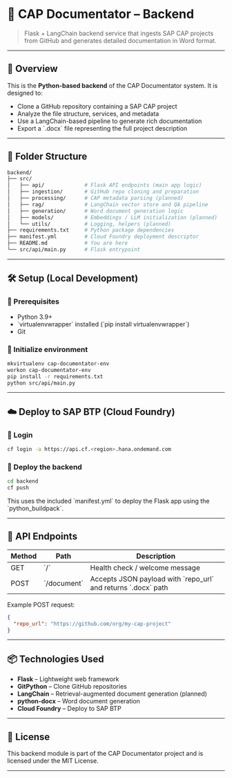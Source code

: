 # 🧠 CAP Documentator – Backend

> Flask + LangChain backend service that ingests SAP CAP projects from GitHub and generates detailed documentation in Word format.

---

## 📌 Overview

This is the **Python-based backend** of the CAP Documentator system. It is designed to:

- Clone a GitHub repository containing a SAP CAP project
- Analyze the file structure, services, and metadata
- Use a LangChain-based pipeline to generate rich documentation
- Export a \`.docx\` file representing the full project description

---

## 📂 Folder Structure

```bash
backend/
├── src/
│   ├── api/             # Flask API endpoints (main app logic)
│   ├── ingestion/       # GitHub repo cloning and preparation
│   ├── processing/      # CAP metadata parsing (planned)
│   ├── rag/             # LangChain vector store and QA pipeline
│   ├── generation/      # Word document generation logic
│   ├── models/          # Embeddings / LLM initialization (planned)
│   └── utils/           # Logging, helpers (planned)
├── requirements.txt     # Python package dependencies
├── manifest.yml         # Cloud Foundry deployment descriptor
├── README.md            # You are here
└── src/api/main.py      # Flask entrypoint
```

---

## 🛠️ Setup (Local Development)

### 🔧 Prerequisites
- Python 3.9+
- \`virtualenvwrapper\` installed (\`pip install virtualenvwrapper\`)
- Git

### 🧪 Initialize environment
```bash
mkvirtualenv cap-documentator-env
workon cap-documentator-env
pip install -r requirements.txt
python src/api/main.py
```

---

## ☁️ Deploy to SAP BTP (Cloud Foundry)

### 🔐 Login
```bash
cf login -a https://api.cf.<region>.hana.ondemand.com
```

### 🚀 Deploy the backend
```bash
cd backend
cf push
```

This uses the included \`manifest.yml\` to deploy the Flask app using the \`python_buildpack\`.

---

## 🔄 API Endpoints

| Method | Path         | Description                             |
|--------|--------------|-----------------------------------------|
| GET    | \`/\`          | Health check / welcome message          |
| POST   | \`/document\`  | Accepts JSON payload with \`repo_url\` and returns \`.docx\` path |

Example POST request:
```json
{
  "repo_url": "https://github.com/org/my-cap-project"
}
```

---

## 📦 Technologies Used

- **Flask** – Lightweight web framework
- **GitPython** – Clone GitHub repositories
- **LangChain** – Retrieval-augmented document generation (planned)
- **python-docx** – Word document generation
- **Cloud Foundry** – Deploy to SAP BTP

---

## 📄 License

This backend module is part of the CAP Documentator project and is licensed under the MIT License.

---
